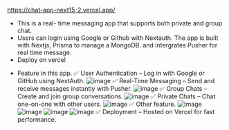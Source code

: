 https://chat-app-next15-2.vercel.app/
- This is a real- time messaging app that supports both private and group chat.
- Users can login using Google or Github with Nextauth. The app is built with Nextjs, Prisma to manage a MongoDB. and intergrates Pusher for real time message.
- Deploy on vercel

+ Feature in this app.
✅ User Authentication – Log in with Google or GitHub using NextAuth.
![image](https://github.com/user-attachments/assets/c74b1934-1a8d-4efa-ab4f-aef197310280)
✅ Real-Time Messaging – Send and receive messages instantly with Pusher.
![image](https://github.com/user-attachments/assets/d32091d2-1afa-4092-a1b5-e695608693f8)
✅ Group Chats – Create and join group conversations.
![image](https://github.com/user-attachments/assets/e64e700c-c852-4906-9d7a-f6944a3e24df)
✅ Private Chats – Chat one-on-one with other users.
![image](https://github.com/user-attachments/assets/648f9f76-5768-40c2-917c-2af14d42edef)
✅ Other feature.
![image](https://github.com/user-attachments/assets/ce203916-900e-42a4-bc3a-55e92d4bafeb)
![image](https://github.com/user-attachments/assets/a76267d6-09f9-41ae-9cbe-0dc17d85320f)
![image](https://github.com/user-attachments/assets/bcd9fba2-3f09-4836-abb4-f932ad2a0cee)
![image](https://github.com/user-attachments/assets/3e6617a1-2ee1-432b-b79d-a6c91c938a60)
✅ Deployment – Hosted on Vercel for fast performance.
